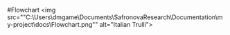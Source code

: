 
#Flowchart
<img src=""C:\Users\dmgame\Documents\SafronovaResearch\Documentation\my-project\docs\Flowchart.png"" alt="Italian Trulli">
